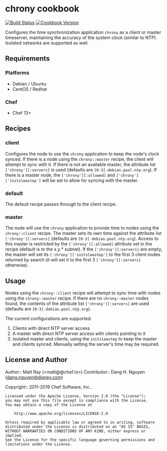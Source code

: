 # chrony cookbook

[![Build Status](https://travis-ci.org/chef-cookbooks/chrony.svg?branch=master)](https://travis-ci.org/chef-cookbooks/chrony) [![Cookbook Version](https://img.shields.io/cookbook/v/chrony.svg)](https://supermarket.chef.io/cookbooks/chrony)

Configures the time synchronization application `chrony` as a client or master timeserver, maintaining the accuracy of the system clock (similar to NTP). Isolated networks are supported as well.

## Requirements

### Platforms

- Debian / Ubuntu
- CentOS / Redhat

### Chef

- Chef 13+

## Recipes

### client

Configures the node to use the `chrony` application to keep the node's clock synced. If there is a node using the `chrony::master` recipe, the client will attempt to sync with it. If there is not an available master, the attribute list `['chrony'][:servers]` is used (defaults are `[0-3].debian.pool.ntp.org`). If there is a master node, the `['chrony'][:allowed]` and `['chrony']['initslewstep']` will be set to allow for syncing with the master.

### default

The default recipe passes through to the client recipe.

### master

The node will use the `chrony` application to provide time to nodes using the `chrony::client` recipe. The master sets its own time against the attribute list `['chrony'][:servers]` (defaults are `[0-3].debian.pool.ntp.org`). Access to this master is restricted by the `['chrony'][:allowed]` attribute set in the recipe (default is to the x.y.* subnet). If the `['chrony'][:servers]` are empty, the master will set its `['chrony']['initslewstep']` to the first 3 client nodes returned by search (it will set it to the first 3 `['chrony'][:servers]` otherwise).

## Usage

Nodes using the `chrony::client` recipe will attempt to sync time with nodes using the `chrony::master` recipe. If there are no `chrony::master` nodes found, the contents of the attribute list `['chrony'][:servers]` are used (defaults are `[0-3].debian.pool.ntp.org`).

The current configurations are supported:
1) Clients with direct NTP server access
2) A master with direct NTP server access with clients pointing to it
3) Isolated master and clients, using the `initslewstep` to keep the master and clients synced. Manually setting the server's time may be required.

## License and Author

Author:: Matt Ray (<matt@@chef.io>)
Contributor:: Dang H. Nguyen (<dang.nguyen@disney.com>)

Copyright:: 2011-2019 Chef Software, Inc..

```text
Licensed under the Apache License, Version 2.0 (the "License");
you may not use this file except in compliance with the License.
You may obtain a copy of the License at

    http://www.apache.org/licenses/LICENSE-2.0

Unless required by applicable law or agreed to in writing, software
distributed under the License is distributed on an "AS IS" BASIS,
WITHOUT WARRANTIES OR CONDITIONS OF ANY KIND, either express or implied.
See the License for the specific language governing permissions and
limitations under the License.
```
